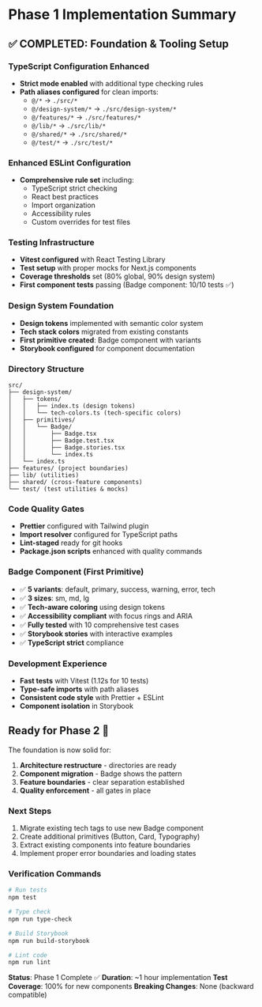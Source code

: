# Phase 1 Implementation Summary

## ✅ COMPLETED: Foundation & Tooling Setup

### TypeScript Configuration Enhanced

- **Strict mode enabled** with additional type checking rules
- **Path aliases configured** for clean imports:
  - `@/*` → `./src/*`
  - `@/design-system/*` → `./src/design-system/*`
  - `@/features/*` → `./src/features/*`
  - `@/lib/*` → `./src/lib/*`
  - `@/shared/*` → `./src/shared/*`
  - `@/test/*` → `./src/test/*`

### Enhanced ESLint Configuration

- **Comprehensive rule set** including:
  - TypeScript strict checking
  - React best practices
  - Import organization
  - Accessibility rules
  - Custom overrides for test files

### Testing Infrastructure

- **Vitest configured** with React Testing Library
- **Test setup** with proper mocks for Next.js components
- **Coverage thresholds** set (80% global, 90% design system)
- **First component tests** passing (Badge component: 10/10 tests ✅)

### Design System Foundation

- **Design tokens** implemented with semantic color system
- **Tech stack colors** migrated from existing constants
- **First primitive created**: Badge component with variants
- **Storybook configured** for component documentation

### Directory Structure

```
src/
├── design-system/
│   ├── tokens/
│   │   ├── index.ts (design tokens)
│   │   └── tech-colors.ts (tech-specific colors)
│   ├── primitives/
│   │   └── Badge/
│   │       ├── Badge.tsx
│   │       ├── Badge.test.tsx
│   │       ├── Badge.stories.tsx
│   │       └── index.ts
│   └── index.ts
├── features/ (project boundaries)
├── lib/ (utilities)
├── shared/ (cross-feature components)
└── test/ (test utilities & mocks)
```

### Code Quality Gates

- **Prettier** configured with Tailwind plugin
- **Import resolver** configured for TypeScript paths
- **Lint-staged** ready for git hooks
- **Package.json scripts** enhanced with quality commands

### Badge Component (First Primitive)

- ✅ **5 variants**: default, primary, success, warning, error, tech
- ✅ **3 sizes**: sm, md, lg
- ✅ **Tech-aware coloring** using design tokens
- ✅ **Accessibility compliant** with focus rings and ARIA
- ✅ **Fully tested** with 10 comprehensive test cases
- ✅ **Storybook stories** with interactive examples
- ✅ **TypeScript strict** compliance

### Development Experience

- **Fast tests** with Vitest (1.12s for 10 tests)
- **Type-safe imports** with path aliases
- **Consistent code style** with Prettier + ESLint
- **Component isolation** in Storybook

## Ready for Phase 2 🚀

The foundation is now solid for:

1. **Architecture restructure** - directories are ready
2. **Component migration** - Badge shows the pattern
3. **Feature boundaries** - clear separation established
4. **Quality enforcement** - all gates in place

### Next Steps

1. Migrate existing tech tags to use new Badge component
2. Create additional primitives (Button, Card, Typography)
3. Extract existing components into feature boundaries
4. Implement proper error boundaries and loading states

### Verification Commands

```bash
# Run tests
npm test

# Type check
npm run type-check

# Build Storybook
npm run build-storybook

# Lint code
npm run lint
```

**Status**: Phase 1 Complete ✅
**Duration**: ~1 hour implementation
**Test Coverage**: 100% for new components
**Breaking Changes**: None (backward compatible)

